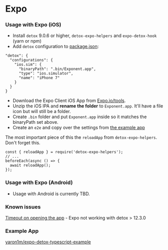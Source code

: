 # Expo

### Usage with Expo (iOS)

- Install `detox` 9.0.6 or higher, `detox-expo-helpers` and `expo-detox-hook` (yarn or npm)
- Add `detox` configuration to [package.json](https://github.com/expo/with-detox-tests/blob/master/package.json#L21-L29):

```es6
"detox": {
  "configurations": {
    "ios.sim": {
      "binaryPath": ".bin/Exponent.app",
      "type": "ios.simulator",
      "name": "iPhone 7"
    }
  }
}
```

- Download the Expo Client iOS App from [Expo.io/tools](https://expo.io/tools#client).
- Unzip the iOS IPA and **rename the folder** to `Exponent.app`. It'll have a file icon but will still be a folder.
- Create `.bin` folder and put `Exponent.app` inside so it matches the binaryPath set above.
- Create an `e2e` and copy over the settings from [the example app](https://github.com/expo/with-detox-tests/tree/master/e2e)

The most important piece of this the `reloadApp` from `detox-expo-helpers`. Don't forget this.

```es6
const { reloadApp } = require('detox-expo-helpers');
// ...
beforeEach(async () => {
  await reloadApp();
});
```

### Usage with Expo (Android)

- Usage with Android is currently TBD.

### Known issues
[Timeout on opening the app](https://github.com/wix/Detox/issues/1422) - Expo not working with detox > 12.3.0

### Example App
[yaron1m/expo-detox-typescript-example](https://github.com/yaron1m/expo-detox-typescript-example)
